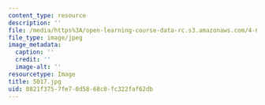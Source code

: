 ```yaml
---
content_type: resource
description: ''
file: /media/https%3A/open-learning-course-data-rc.s3.amazonaws.com/4-614-religious-architecture-and-islamic-cultures-fall-2002/0821f3757fe70d5868c0fc322faf62db_5017.jpg
file_type: image/jpeg
image_metadata:
  caption: ''
  credit: ''
  image-alt: ''
resourcetype: Image
title: 5017.jpg
uid: 0821f375-7fe7-0d58-68c0-fc322faf62db
---
```

